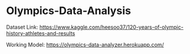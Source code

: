 # Olympics-Data-Analysis
Dataset Link: https://www.kaggle.com/heesoo37/120-years-of-olympic-history-athletes-and-results

Working Model: https://olympics-data-analyzer.herokuapp.com/
